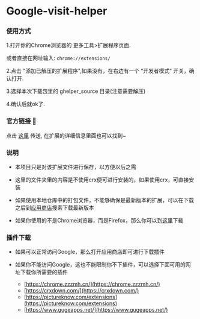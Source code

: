 # Google-visit-helper


### 使用方式
1.打开你的Chrome浏览器的 更多工具>扩展程序页面.

或者直接在网址输入: `chrome://extensions/`

2.点击 "添加已解压的扩展程序",如果没有，在右边有一个 “开发者模式” 开关，确认打开.

3.选择本次下载包里的 ghelper_source 目录(注意需要解压)

4.确认后就ok了.

### 官方链接 :baby_chick:
点击 [这里](http://googlehelper.net/) 传送, 在扩展的详细信息里面也可以找到~


### 说明
- 本项目只是对该扩展文件进行保存，以方便以后之需

- 这里的文件夹里的内容是不使用crx便可进行安装的，如果使用crx，可直接安装

- 如果使用本地仓库中的打包文件，不能够确保是最新版本的扩展，可以在下载之后到[应用商店](https://chrome.google.com/webstore/category/extensions)搜索下载最新版本

- 如果你使用的不是Chrome浏览器，而是Firefox，那么你可以到[这里](https://addons.mozilla.org/en-US/firefox/addon/%E8%B0%B7%E6%AD%8C%E4%B8%8A%E7%BD%91%E5%8A%A9%E6%89%8B-%E5%AE%98%E7%BD%91%E7%89%88/)下载

### 插件下载
- 如果可以正常访问Google，那么打开应用商店即可进行下载插件

- 如果你不能访问Google，这也不能限制你不下插件，可以选择下面可用的网址下载你所需要的插件
  - [https://chrome.zzzmh.cn/](https://chrome.zzzmh.cn/)
  - [https://crxdown.com/](https://crxdown.com/)
  - [https://pictureknow.com/extensions](https://pictureknow.com/extensions)
  - [https://www.gugeapps.net/](https://www.gugeapps.net/)
